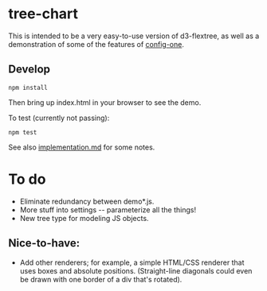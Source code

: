 # tree-chart

This is intended to be a very easy-to-use version of d3-flextree, as well as
a demonstration of some of the features of 
[config-one](https://github.com/klortho/config-one).



## Develop

```
npm install
```

Then bring up index.html in your browser to see the demo.


To test (currently not passing):

```
npm test
```


See also [implementation.md](implementation.md) for some notes.


# To do

* Eliminate redundancy between demo*.js.
* More stuff into settings -- parameterize all the things!
* New tree type for modeling JS objects.

## Nice-to-have:

* Add other renderers; for example, a simple HTML/CSS renderer that uses boxes
  and absolute positions. (Straight-line diagonals could even be drawn with
  one border of a div that's rotated).


